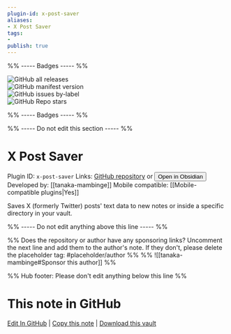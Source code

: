 ```yaml
---
plugin-id: x-post-saver
aliases:
- X Post Saver
tags: 
- 
publish: true
---
```


%% ----- Badges ----- %%

![GitHub all releases](https://img.shields.io/github/downloads/tanaka-mambinge/x-post-saver/total?color=573E7A&logo=github&style=for-the-badge)   
![GitHub manifest version](https://img.shields.io/github/manifest-json/v/tanaka-mambinge/x-post-saver?color=573E7A&logo=github&style=for-the-badge)   
![GitHub issues by-label](https://img.shields.io/github/issues/tanaka-mambinge/x-post-saver/help%20wanted?color=573E7A&logo=github&style=for-the-badge)   
![GitHub Repo stars](https://img.shields.io/github/stars/tanaka-mambinge/x-post-saver?color=573E7A&logo=github&style=for-the-badge)

%% ----- Badges ----- %%

%% ----- Do not edit this section ----- %%

# X Post Saver

Plugin ID: `x-post-saver`
Links: [GitHub repository](https://github.com/tanaka-mambinge/x-post-saver) or [<button id=HH>Open in Obsidian</button>](obsidian://show-plugin?id=x-post-saver)
Developed by: [[tanaka-mambinge]]
Mobile compatible: [[Mobile-compatible plugins|Yes]]

Saves X (formerly Twitter) posts' text data to new notes or inside a specific directory in your vault.

%% ----- Do not edit anything above this line ----- %% 

%% Does the repository or author have any sponsoring links? Uncomment the next line and add them to the author's note. If they don't, please delete the placeholder tag: #placeholder/author %%
%% ![[tanaka-mambinge#Sponsor this author]] %%

%% Hub footer: Please don't edit anything below this line %%

# This note in GitHub

<span class="git-footer">[Edit In GitHub](https://github.dev/obsidian-community/obsidian-hub/blob/main/02%20-%20Community%20Expansions/02.05%20All%20Community%20Expansions/Plugins/x-post-saver.md "git-hub-edit-note") | [Copy this note](https://raw.githubusercontent.com/obsidian-community/obsidian-hub/main/02%20-%20Community%20Expansions/02.05%20All%20Community%20Expansions/Plugins/x-post-saver.md "git-hub-copy-note") | [Download this vault](https://github.com/obsidian-community/obsidian-hub/archive/refs/heads/main.zip "git-hub-download-vault") </span>
